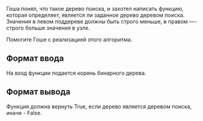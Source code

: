 Гоша понял, что такое дерево поиска, и захотел написать функцию, которая определяет, является ли заданное дерево деревом поиска. Значения в левом поддереве должны быть строго меньше, в правом —- строго больше значения в узле.

Помогите Гоше с реализацией этого алгоритма.

## Формат ввода

На вход функции подается корень бинарного дерева.

## Формат вывода

Функция должна вернуть True, если дерево является деревом поиска, иначе - False.